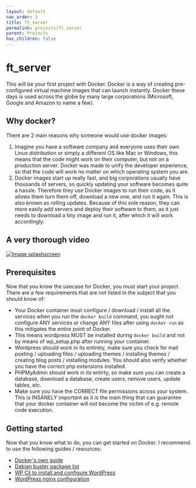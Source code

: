 ```yaml
---
layout: default
nav_order: 3
title: ft_server
permalink: projects/ft_server
parent: Projects
has_children: false
---
```

# ft_server

This will be your first project with Docker. Docker is a way of creating
pre-configured virtual machine images that can launch instantly. Docker these
days is used across the globe by many large corporations (Microsoft, Google and
Amazon to name a few).

## Why docker?

There are 2 main reasons why someone would use docker images:
1. Imagine you have a software company and everyone uses their own Linux
distribution or simply a different OS like Mac or Windows, this means that the
code might work on their computer, but not on a production server. Docker was
made to unify the developer experience, so that the code will work no matter
on which operating system you are.
2. Docker images start up really fast, and big corporations usually have
thousands of servers, so quickly updating your software becomes quite a hassle.
Therefore they use Docker images to run their code, as it allows them turn them
off, download a new one, and run it again. This is also known as rolling
updates. Because of this sole reason, they can more easily add servers and
deploy their software to them, as it just needs to download a tiny image and run
it, after which it will work accordingly.

## A very thorough video

[![Image splashscreen](https://img.youtube.com/vi/eGz9DS-aIeY/0.jpg)](https://www.youtube.com/watch?v=eGz9DS-aIeY)

## Prerequisites

Now that you know the usecase for Docker, you must start your project. There are
a few requirements that are not listed in the subject that you should know of:
- Your Docker container must configure / download / install all the services
when you run the `docker build` command, you ought not configure ANY services or
change ANY files after using `docker run` as this mitigates the entire point of
Docker.
- This means wordpress MUST be installed during `docker build` and not by means
of wp_setup.php after running your container.
- Wordpress should work in its entirety, make sure you check for mail posting /
uploading files / uploading themes / installing themes / creating blog posts /
installing modules. You should also verify whether you have the correct php
extensions installed.
- PHPMyAdmin should work in its entirty, so make sure you can create a database,
download a database, create users, remove users, update tables, etc.
- Make sure you have the CORRECT file permissions across your system. This is
INSANELY important as it is the main thing that can guarantee that your docker
container will not become the victim of e.g. remote code execution.

## Getting started

Now that you know what to do, you can get started on Docker. I recommend to use
the following guides / resources:

- [Docker's own guide](https://docs.docker.com/engine/docker-overview/)
- [Debian buster package list](https://packages.debian.org/buster/allpackages)
- [WP Cli to install and configure WordPress](https://github.com/wp-cli/wp-cli)
- [WordPress nginx configuration](https://www.nginx.com/resources/wiki/start/topics/recipes/wordpress/)